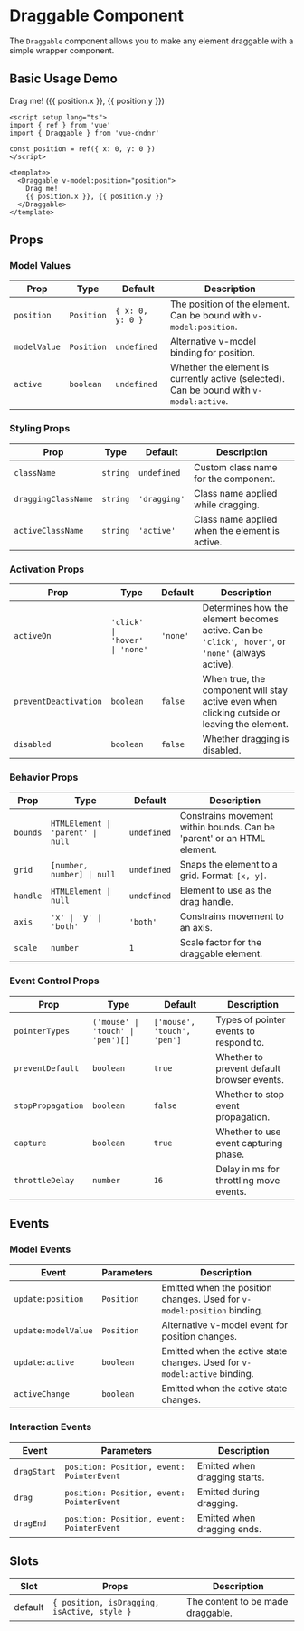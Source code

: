 # Draggable Component

The `Draggable` component allows you to make any element draggable with a simple wrapper component.

<script setup lang="ts">
import { ref } from 'vue'
import { Draggable } from 'vue-dndnr'

const position = ref({ x: 0, y: 0 })
</script>
## Basic Usage Demo

<DemoContainer>
  <Draggable v-model:position="position">
    <div class="draggable-box">
      Drag me!
      <span class="color-text-light text-sm">({{ position.x }}, {{ position.y }})</span>
    </div>
  </Draggable>
</DemoContainer>

```vue
<script setup lang="ts">
import { ref } from 'vue'
import { Draggable } from 'vue-dndnr'

const position = ref({ x: 0, y: 0 })
</script>

<template>
  <Draggable v-model:position="position">
    Drag me!
    {{ position.x }}, {{ position.y }}
  </Draggable>
</template>
```

## Props

### Model Values

| Prop | Type | Default | Description |
|------|------|---------|-------------|
| `position` | `Position` | `{ x: 0, y: 0 }` | The position of the element. Can be bound with `v-model:position`. |
| `modelValue` | `Position` | `undefined` | Alternative v-model binding for position. |
| `active` | `boolean` | `undefined` | Whether the element is currently active (selected). Can be bound with `v-model:active`. |

### Styling Props

| Prop | Type | Default | Description |
|------|------|---------|-------------|
| `className` | `string` | `undefined` | Custom class name for the component. |
| `draggingClassName` | `string` | `'dragging'` | Class name applied while dragging. |
| `activeClassName` | `string` | `'active'` | Class name applied when the element is active. |

### Activation Props

| Prop | Type | Default | Description |
|------|------|---------|-------------|
| `activeOn` | `'click' \| 'hover' \| 'none'` | `'none'` | Determines how the element becomes active. Can be `'click'`, `'hover'`, or `'none'` (always active). |
| `preventDeactivation` | `boolean` | `false` | When true, the component will stay active even when clicking outside or leaving the element. |
| `disabled` | `boolean` | `false` | Whether dragging is disabled. |

### Behavior Props

| Prop | Type | Default | Description |
|------|------|---------|-------------|
| `bounds` | `HTMLElement \| 'parent' \| null` | `undefined` | Constrains movement within bounds. Can be 'parent' or an HTML element. |
| `grid` | `[number, number] \| null` | `undefined` | Snaps the element to a grid. Format: `[x, y]`. |
| `handle` | `HTMLElement \| null` | `undefined` | Element to use as the drag handle. |
| `axis` | `'x' \| 'y' \| 'both'` | `'both'` | Constrains movement to an axis. |
| `scale` | `number` | `1` | Scale factor for the draggable element. |

### Event Control Props

| Prop | Type | Default | Description |
|------|------|---------|-------------|
| `pointerTypes` | `('mouse' \| 'touch' \| 'pen')[]` | `['mouse', 'touch', 'pen']` | Types of pointer events to respond to. |
| `preventDefault` | `boolean` | `true` | Whether to prevent default browser events. |
| `stopPropagation` | `boolean` | `false` | Whether to stop event propagation. |
| `capture` | `boolean` | `true` | Whether to use event capturing phase. |
| `throttleDelay` | `number` | `16` | Delay in ms for throttling move events. |

## Events

### Model Events

| Event | Parameters | Description |
|-------|------------|-------------|
| `update:position` | `Position` | Emitted when the position changes. Used for `v-model:position` binding. |
| `update:modelValue` | `Position` | Alternative v-model event for position changes. |
| `update:active` | `boolean` | Emitted when the active state changes. Used for `v-model:active` binding. |
| `activeChange` | `boolean` | Emitted when the active state changes. |

### Interaction Events

| Event | Parameters | Description |
|-------|------------|-------------|
| `dragStart` | `position: Position, event: PointerEvent` | Emitted when dragging starts. |
| `drag` | `position: Position, event: PointerEvent` | Emitted during dragging. |
| `dragEnd` | `position: Position, event: PointerEvent` | Emitted when dragging ends. |

## Slots

| Slot | Props | Description |
|------|-------|-------------|
| default | `{ position, isDragging, isActive, style }` | The content to be made draggable. |
